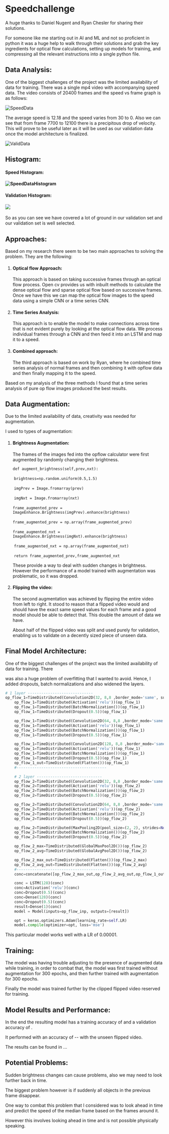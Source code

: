 # Speedchallenge

A huge thanks to Daniel Nugent and Ryan Chesler for sharing their solutions.

For someone like me starting out in AI and ML and not so proficient in python it was a huge help to walk through their solutions and grab the key ingredients for optical flow calculations, setting up models for training, and compressing all the relevant instructions into a single python file. 

## Data Analysis:
One of the biggest challenges of the project was the limited availability of data for training.  There was a single mp4 video with accompanying speed data.  The video consists of 20400 frames and the speed vs frame graph is as follows:


<img src=".\SpeedData.png" alt="SpeedData" style="zoom:%;" /> 

The average speed is 12.18 and the speed varies from 30 to 0. Also we can see that from frame 7700 to 12100 there is a precipitous drop of velocity. This will prove to be useful later as it will be used as our validation data once the model architecture is finalized.

<img src=".\ValidData.png" alt="ValidData" style="zoom:100%;" />



## Histogram:

#### 	Speed Histogram:

#### 	![SpeedDataHistogram](.\SpeedDataHistogram.png)

#### 	Validation Histogram:

#### 	![](.\ValidDataHistogram.png) 

So as you can see we have covered a lot of ground in our validation set and our validation set is well selected.

## Approaches:

Based on my research there seem to be two main approaches to solving the problem.  They are the following:

1. #### Optical flow Approach:

   This approach is based on taking successive frames through an optical flow process. Open cv provides us with inbuilt methods to calculate the dense optical flow and sparse optical flow based on successive frames. Once we have this we can map the optical flow images to the speed data using a simple CNN or a time series CNN.

2. #### Time Series Analysis:

   This approach is to enable the model to make connections across time that is not evident purely by looking at the optical flow data. We process individual frames through a CNN and then feed it into an LSTM and map it to a speed.

   

3. #### Combined approach:

   The third approach is based on work by Ryan, where he combined time series analysis of normal frames and then combining it with opflow data and then finally mapping it to the speed. 

   

Based on my analysis of the three methods I found that a time series analysis of pure op flow images produced the best results.

## Data Augmentation:

Due to the limited availability of data, creativity was needed for augmentation.

I used to types of augmentation:

1. #### Brightness Augmentation:

   The frames of the images fed into the opflow calculator were first augmented by randomly changing their brightness.

    `def augment_brightness(self,prev,nxt):`

   ​    `brightness=np.random.uniform(0.5,1.5)`

   ​    `imgPrev = Image.fromarray(prev)`

   ​    `imgNxt = Image.fromarray(nxt)`

   ​    `frame_augmented_prev = ImageEnhance.Brightness(imgPrev).enhance(brightness)`

   ​    `frame_augmented_prev = np.array(frame_augmented_prev)`

   ​    `frame_augmented_nxt = ImageEnhance.Brightness(imgNxt).enhance(brightness)`

   ​    `frame_augmented_nxt = np.array(frame_augmented_nxt)`

   ​    `return frame_augmented_prev,frame_augmented_nxt`

   These provide a way to deal with sudden changes in brightness. However the performance of a model trained with augmentation was problematic, so it was dropped.

2. #### Flipping the video:

   The second augmentation was achieved by flipping the entire video from left to right. It stood to reason that a flipped video would and should have the exact same speed values for each frame and a good model should be able to detect that. This double  the amount of data we have.

   About half of the flipped video was split and used purely for validation, enabling us to validate  on a decently sized piece of unseen data.

## Final Model Architecture:

One of the biggest challenges of the project was the limited availability of data for training.  There

was also a huge problem of overfitting that I wanted to avoid. Hence, I added dropouts, batch normalizations and also widened the layers.



```python
# 1 layer -----------------------------
op_flow_1=TimeDistributed(Convolution2D(32, 8,8 ,border_mode='same', subsample=(4,4)))(op_flow_inp)
    op_flow_1=TimeDistributed(Activation('relu'))(op_flow_1)
    op_flow_1=TimeDistributed(BatchNormalization())(op_flow_1)
    op_flow_1=TimeDistributed(Dropout(0.5))(op_flow_1)

    op_flow_1=TimeDistributed(Convolution2D(64, 8,8 ,border_mode='same', subsample=(4,4)))(op_flow_1)
    op_flow_1=TimeDistributed(Activation('relu'))(op_flow_1)
    op_flow_1=TimeDistributed(BatchNormalization())(op_flow_1)
    op_flow_1=TimeDistributed(Dropout(0.5))(op_flow_1)

    op_flow_1=TimeDistributed(Convolution2D(128, 8,8 ,border_mode='same', subsample=(4,4)))(op_flow_1)
    op_flow_1=TimeDistributed(Activation('relu'))(op_flow_1)
    op_flow_1=TimeDistributed(BatchNormalization())(op_flow_1)
    op_flow_1=TimeDistributed(Dropout(0.5))(op_flow_1)
    op_flow_1_out=TimeDistributed(Flatten())(op_flow_1)
    #----------------------------------------

    # 2 layer -----------------------------
    op_flow_2=TimeDistributed(Convolution2D(32, 8,8 ,border_mode='same', subsample=(4,4)))(op_flow_inp)
    op_flow_2=TimeDistributed(Activation('relu'))(op_flow_2)
    op_flow_2=TimeDistributed(BatchNormalization())(op_flow_2)
    op_flow_2=TimeDistributed(Dropout(0.5))(op_flow_2)

    op_flow_2=TimeDistributed(Convolution2D(64, 8,8 ,border_mode='same', subsample=(4,4)))(op_flow_2)
    op_flow_2=TimeDistributed(Activation('relu'))(op_flow_2)
    op_flow_2=TimeDistributed(BatchNormalization())(op_flow_2)
    op_flow_2=TimeDistributed(Dropout(0.5))(op_flow_2)

    op_flow_2=TimeDistributed(MaxPooling2D(pool_size=(2, 2), strides=None, padding="same"))(op_flow_2)
    op_flow_2=TimeDistributed(BatchNormalization())(op_flow_2)
    op_flow_2=TimeDistributed(Dropout(0.5))(op_flow_2)

    op_flow_2_max=TimeDistributed(GlobalMaxPool2D())(op_flow_2)
    op_flow_2_avg=TimeDistributed(GlobalAvgPool2D())(op_flow_2)

    op_flow_2_max_out=TimeDistributed(Flatten())(op_flow_2_max)
    op_flow_2_avg_out=TimeDistributed(Flatten())(op_flow_2_avg)
    #----------------------------------------
    conc=concatenate([op_flow_2_max_out,op_flow_2_avg_out,op_flow_1_out])

    conc = LSTM(128)(conc)
    conc=Activation('relu')(conc)
    conc=Dropout(0.5)(conc)
    conc=Dense(128)(conc)
    conc=Dropout(0.5)(conc)
    result=Dense(1)(conc)
    model = Model(inputs=op_flow_inp, outputs=[result])

    opt = keras.optimizers.Adam(learning_rate=self.LR)
    model.compile(optimizer=opt, loss='mse')   
```

  

This particular model works well with a LR of 0.00001.

## Training:

The model was having trouble adjusting to the presence of augmented data while training, in order to combat that, the model was first trained without augmentation for 300 epochs, and then further trained with augmentation for 300 epochs.

Finally the model was trained further by the clipped flipped video reserved for training. 



## Model Results and Performance:

In the end the resulting model has a training accuracy of  and a validation accuracy of .

It performed with an accuracy of -- with the unseen flipped video.

The results can be found in ... 

## Potential Problems:

Sudden brightness changes can cause problems, also we may need to look further back in time.

The biggest problem however is if suddenly all objects in the previous frame disappear.

One way to combat this problem that I considered was to look ahead in time and predict the speed of the median frame based on the frames around it.

However this involves looking ahead in time and is not possible physically speaking.